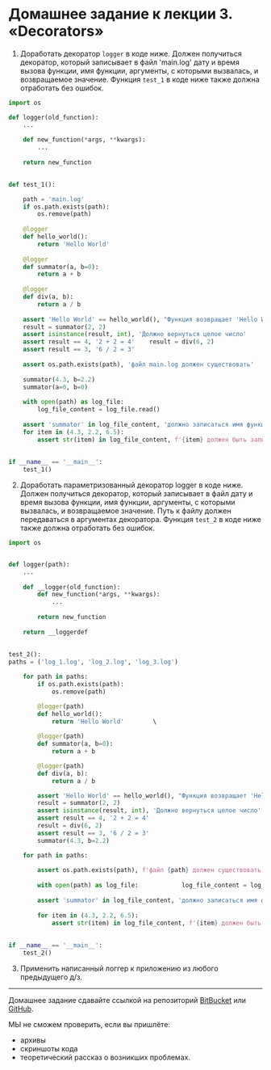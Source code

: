 # Домашнее задание к лекции 3. «Decorators»
1. Доработать декоратор `logger` в коде ниже. Должен получиться декоратор, который записывает в файл 'main.log'  дату и время вызова функции, имя функции, аргументы, с которыми вызвалась, и возвращаемое значение. Функция `test_1` в коде ниже также должна отработать без ошибок.
```python
import os

def logger(old_function):    
    ...
        
    def new_function(*args, **kwargs):        
        ...    
        
    return new_function
    

def test_1():    

    path = 'main.log'    
    if os.path.exists(path):        
        os.remove(path)    
        
    @logger    
    def hello_world():        
        return 'Hello World'    
        
    @logger    
    def summator(a, b=0):        
        return a + b    
        
    @logger    
    def div(a, b):        
        return a / b    
        
    assert 'Hello World' == hello_world(), "Функция возвращает 'Hello World'"    
    result = summator(2, 2)    
    assert isinstance(result, int), 'Должно вернуться целое число'    
    assert result == 4, '2 + 2 = 4'    result = div(6, 2)    
    assert result == 3, '6 / 2 = 3'        
    
    assert os.path.exists(path), 'файл main.log должен существовать'    
    
    summator(4.3, b=2.2)    
    summator(a=0, b=0)    
    
    with open(path) as log_file:        
        log_file_content = log_file.read()    
        
    assert 'summator' in log_file_content, 'должно записаться имя функции'    
    for item in (4.3, 2.2, 6.5):        
        assert str(item) in log_file_content, f'{item} должен быть записан в файл'
        
        
if __name__ == '__main__':    
    test_1()
```
2. Доработать параметризованный декоратор logger в коде ниже. Должен получиться декоратор, который записывает в файл дату и время вызова функции, имя функции, аргументы, с которыми вызвалась, и возвращаемое значение. Путь к файлу должен передаваться в аргументах декоратора. Функция `test_2` в коде ниже также должна отработать без ошибок.
```python
import os


def logger(path):    
    ...        
    
    def __logger(old_function):        
        def new_function(*args, **kwargs):            
            ...        
            
        return new_function    
        
    return __loggerdef 
    
    
test_2():    
paths = ('log_1.log', 'log_2.log', 'log_3.log')    

    for path in paths:        
        if os.path.exists(path):            
            os.remove(path)  

        @logger(path)        
        def hello_world():            
            return 'Hello World'        \
            
        @logger(path)        
        def summator(a, b=0):            
            return a + b        

        @logger(path)        
        def div(a, b):            
            return a / b        

        assert 'Hello World' == hello_world(), "Функция возвращает 'Hello World'"        
        result = summator(2, 2)        
        assert isinstance(result, int), 'Должно вернуться целое число'        
        assert result == 4, '2 + 2 = 4'        
        result = div(6, 2)        
        assert result == 3, '6 / 2 = 3'        
        summator(4.3, b=2.2)    

    for path in paths:        
        
        assert os.path.exists(path), f'файл {path} должен существовать'        
        
        with open(path) as log_file:            log_file_content = log_file.read()        
        
        assert 'summator' in log_file_content, 'должно записаться имя функции'        
        
        for item in (4.3, 2.2, 6.5):            
            assert str(item) in log_file_content, f'{item} должен быть записан в файл'
            
            
if __name__ == '__main__':    
    test_2()
```
    
3. Применить написанный логгер к приложению из любого предыдущего д/з.
---
Домашнее задание сдавайте ссылкой на репозиторий [BitBucket](https://bitbucket.org/) или [GitHub](https://github.com/). 

МЫ не сможем проверить, если вы пришлёте:
* архивы
* скриншоты кода
* теоретический рассказ о возникших проблемах.    